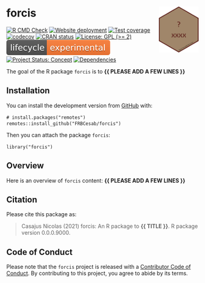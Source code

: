 <!-- README.md is generated from README.Rmd. Please edit that file -->

# forcis <img src="man/figures/hexsticker.png" height="120" align="right"/>

<!-- badges: start -->

[![R CMD
Check](https://github.com/FRBCesab/forcis/actions/workflows/R-CMD-check.yaml/badge.svg)](https://github.com/FRBCesab/forcis/actions/workflows/R-CMD-check.yaml)
[![Website
deployment](https://github.com/FRBCesab/forcis/actions/workflows/pkgdown.yaml/badge.svg)](https://github.com/FRBCesab/forcis/actions/workflows/pkgdown.yaml)
[![Test
coverage](https://github.com/FRBCesab/forcis/actions/workflows/test-coverage.yaml/badge.svg)](https://github.com/FRBCesab/forcis/actions/workflows/test-coverage.yaml)
[![codecov](https://codecov.io/gh/FRBCesab/forcis/branch/master/graph/badge.svg)](https://codecov.io/gh/FRBCesab/forcis)
[![CRAN
status](https://www.r-pkg.org/badges/version/forcis)](https://CRAN.R-project.org/package=forcis)
[![License: GPL (>=
2)](https://img.shields.io/badge/License-GPL%20%28%3E%3D%202%29-blue.svg)](https://choosealicense.com/licenses/gpl-2.0/)
[![LifeCycle](man/figures/lifecycle/lifecycle-experimental.svg)](https://lifecycle.r-lib.org/articles/stages.html#experimental)
[![Project Status:
Concept](https://www.repostatus.org/badges/latest/concept.svg)](https://www.repostatus.org/#concept)
[![Dependencies](https://img.shields.io/badge/dependencies-0/0-brightgreen?style=flat)](#)
<!-- badges: end -->

The goal of the R package `forcis` is to **{{ PLEASE ADD A FEW LINES
}}**

## Installation

You can install the development version from
[GitHub](https://github.com/) with:

    # install.packages("remotes")
    remotes::install_github("FRBCesab/forcis")

Then you can attach the package `forcis`:

    library("forcis")

## Overview

Here is an overview of `forcis` content: **{{ PLEASE ADD A FEW LINES
}}**

## Citation

Please cite this package as:

> Casajus Nicolas (2021) forcis: An R package to **{{ TITLE }}**. R
> package version 0.0.0.9000.

## Code of Conduct

Please note that the `forcis` project is released with a [Contributor
Code of
Conduct](https://contributor-covenant.org/version/2/0/CODE_OF_CONDUCT.html).
By contributing to this project, you agree to abide by its terms.
